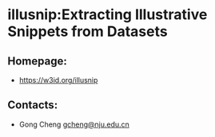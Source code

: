 illusnip:Extracting Illustrative Snippets from Datasets
=======

## Homepage:
* https://w3id.org/illusnip

## Contacts:
* Gong Cheng <gcheng@nju.edu.cn>



